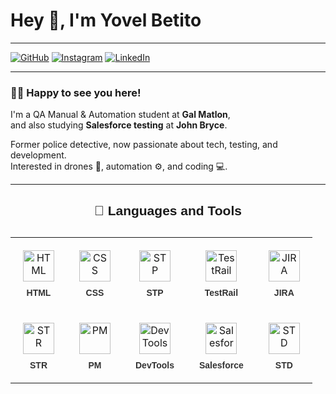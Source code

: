# Hey 👋, I'm Yovel Betito

---

[![GitHub](https://img.shields.io/badge/GITHUB-black?style=for-the-badge&logo=github)](https://github.com/YovelBetito)
[![Instagram](https://img.shields.io/badge/INSTAGRAM-%23E1306C?style=for-the-badge&logo=instagram&logoColor=white)](https://www.instagram.com/yovel_betito/)
[![LinkedIn](https://img.shields.io/badge/LINKEDIN-0077B5?style=for-the-badge&logo=linkedin&logoColor=white)](https://www.linkedin.com/in/yovel-betito-2298722a3/)

---

### 👨‍💻 Happy to see you here!

I'm a QA Manual & Automation student at **Gal Matlon**,  
and also studying **Salesforce testing** at **John Bryce**.

Former police detective, now passionate about tech, testing, and development.  
Interested in drones 🚁, automation ⚙️, and coding 💻.

---
<style>
  .tools-table {
    margin: 30px auto;
    border-collapse: collapse;
  }

  .tools-table td {
    text-align: center;
    padding: 20px;
  }

  .tools-table img {
    height: 50px;
    transition: transform 0.3s ease;
    cursor: pointer;
  }

  .tools-table img:hover {
    transform: scale(1.15);
  }

  .tools-table span {
    display: block;
    margin-top: 10px;
    font-weight: bold;
    font-size: 14px;
    color: #333;
    font-family: Arial, sans-serif;
  }
</style>

<h2 style="text-align: center; font-family: Arial, sans-serif;">🚀 Languages and Tools</h2>

<table class="tools-table">
  <tr>
    <td>
      <a href="#"><img src="https://cdn.jsdelivr.net/gh/devicons/devicon/icons/html5/html5-original.svg" alt="HTML" /></a>
      <span>HTML</span>
    </td>
    <td>
      <a href="#"><img src="https://cdn.jsdelivr.net/gh/devicons/devicon/icons/css3/css3-original.svg" alt="CSS" /></a>
      <span>CSS</span>
    </td>
    <td>
      <a href="#"><img src="https://i.postimg.cc/qRtdLvGG/stp-logo-stp-letter-stp-letter-logo-design-initials-stp-logo-linked-with-circle-uppercase-monogram-l.jpg" alt="STP" /></a>
      <span>STP</span>
    </td>
    <td>
      <a href="#"><img src="https://i.postimg.cc/bvHCkcbw/download.png" alt="TestRail" /></a>
      <span>TestRail</span>
    </td>
    <td>
      <a href="#"><img src="https://cdn.jsdelivr.net/gh/devicons/devicon/icons/jira/jira-original.svg" alt="JIRA" /></a>
      <span>JIRA</span>
    </td>
  </tr>
  <tr>
    <td>
      <a href="#"><img src="https://i.postimg.cc/ryQpgDcS/download-1.png" alt="STR" /></a>
      <span>STR</span>
    </td>
    <td>
      <a href="#"><img src="https://i.postimg.cc/zfhCR9LP/2025-07-16-14-13-36.png" alt="PM" /></a>
      <span>PM</span>
    </td>
    <td>
      <a href="#"><img src="https://i.postimg.cc/WzcT1qBH/images.jpg" alt="DevTools" /></a>
      <span>DevTools</span>
    </td>
    <td>
      <a href="#"><img src="https://cdn.worldvectorlogo.com/logos/salesforce-2.svg" alt="Salesforce" /></a>
      <span>Salesforce</span>
    </td>
    <td>
      <a href="#"><img src="https://i.postimg.cc/Kjpf5tm9/download-2.png" alt="STD" /></a>
      <span>STD</span>
    </td>
  </tr>
</table>
